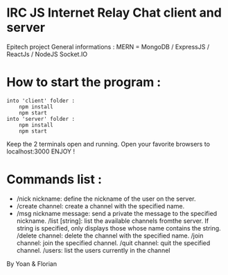 # IRC JS Internet Relay Chat client and server
Epitech project
General informations :
MERN = MongoDB / ExpressJS / ReactJs / NodeJS 
Socket.IO

# How to start the program :
    into 'client' folder :
        npm install
        npm start
    into 'server' folder :
        npm install
        npm start
Keep the 2 terminals open and running.
Open your favorite browsers to localhost:3000
ENJOY !

# Commands list :
- /nick nickname: define the nickname of the user on the server.
- /create channel: create a channel with the specified name.
- /msg nickname message: send a private the message to the specified nickname.
/list [string]: list the available channels fromthe server. If string is specified, only displays those whose name contains the string.
/delete channel: delete the channel with the specified name.
/join channel: join the specified channel.
/quit channel: quit the specified channel.
/users: list the users currently in the channel

By Yoan & Florian